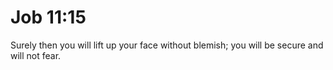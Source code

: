 # Job 11:15

Surely then you will lift up your face without blemish; you will be secure and will not fear.
